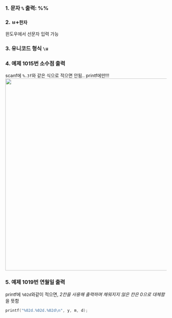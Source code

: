 ### 1. 문자 ```%``` 출력: %%


### 2. ```ㅂ```+```한자```
윈도우에서 선문자 입력 가능

### 3. 유니코드 형식 ```\u```

### 4. 예제 1015번 소수점 출력
scanf에 ```%.3f```와 같은 식으로 적으면 안됨.. printf에만!!!<br>
<img src="https://github.com/redzzzi/C23summer/assets/127263392/c2fc4f9c-9cb0-405d-8811-f08eef6223d9" width="600px">

### 5. 예제 1019번 연월일 출력
printf에 ```%02d```와같이 적으면, *2칸을 사용해 출력하며 채워지지 않은 칸은 0으로 대체함*을 뜻함
```c
printf("%02d.%02d.%02d\n", y, m, d);
```

